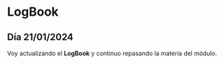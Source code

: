 # LogBook 
## Día 21/01/2024

Voy actualizando el **LogBook** y continuo repasando la materia del módulo.